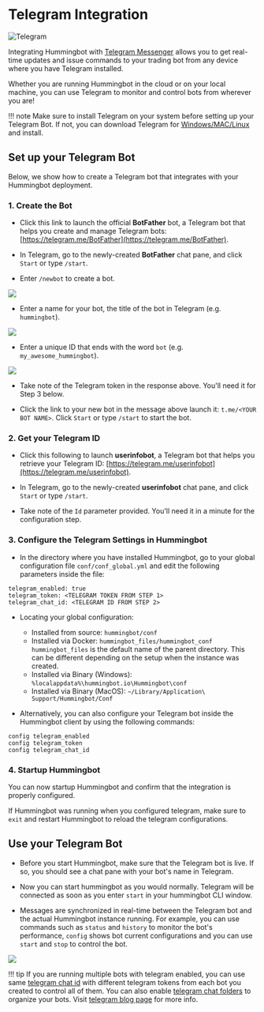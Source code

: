 # Telegram Integration

![Telegram](/assets/img/telegram.png)

Integrating Hummingbot with [Telegram Messenger](https://telegram.org/) allows you to get real-time updates and issue commands to your trading bot from any device where you have Telegram installed.

Whether you are running Hummingbot in the cloud or on your local machine, you can use Telegram to monitor and control bots from wherever you are!

!!! note
    Make sure to install Telegram on your system before setting up your Telegram Bot. If not, you can download Telegram for [Windows/MAC/Linux](https://desktop.telegram.org/) and install.

## Set up your Telegram Bot

Below, we show how to create a Telegram bot that integrates with your Hummingbot deployment.

### 1. Create the Bot

* Click this link to launch the official **BotFather** bot, a Telegram bot that helps you create and manage Telegram bots: [https://telegram.me/BotFather](https://telegram.me/BotFather).

* In Telegram, go to the newly-created **BotFather** chat pane, and click `Start` or type `/start`.

* Enter `/newbot` to create a bot.

![](/assets/img/botfather-1.png)

* Enter a name for your bot, the title of the bot in Telegram (e.g. `hummingbot`).

![](/assets/img/botfather-2.png)

* Enter a unique ID that ends with the word `bot` (e.g. `my_awesome_hummingbot`).

![](/assets/img/botfather-3.png)

* Take note of the Telegram token in the response above. You'll need it for Step 3 below.

* Click the link to your new bot in the message above launch it: `t.me/<YOUR BOT NAME>`. Click `Start` or type `/start` to start the bot.

### 2. Get your Telegram ID

* Click this following to launch **userinfobot**, a Telegram bot that helps you retrieve your Telegram ID: [https://telegram.me/userinfobot](https://telegram.me/userinfobot).

* In Telegram, go to the newly-created **userinfobot** chat pane, and click `Start` or type `/start`.

* Take note of the `Id` parameter provided. You'll need it in a minute for the configuration step.

### 3. Configure the Telegram Settings in Hummingbot

* In the directory where you have installed Hummingbot, go to your global configuration file `conf/conf_global.yml` and edit the following parameters inside the file:

```
telegram_enabled: true
telegram_token: <TELEGRAM TOKEN FROM STEP 1>
telegram_chat_id: <TELEGRAM ID FROM STEP 2>
```

* Locating your global configuration:<br />
    * Installed from source: `hummingbot/conf`<br />
    * Installed via Docker: `hummingbot_files/hummingbot_conf`<br />
        `hummingbot_files` is the default name of the parent directory. This can be different depending on the setup
        when the instance was created.<br />
    * Installed via Binary (Windows): `%localappdata%\hummingbot.io\Hummingbot\conf`<br />
    * Installed via Binary (MacOS): `~/Library/Application\ Support/Hummingbot/Conf`<br />

* Alternatively, you can also configure your Telegram bot inside the Hummingbot client by using the following commands:

```
config telegram_enabled
config telegram_token
config telegram_chat_id
```

### 4. Startup Hummingbot

You can now startup Hummingbot and confirm that the integration is properly configured.

If Hummingbot was running when you configured telegram, make sure to `exit` and restart Hummingbot to reload the telegram configurations.

## Use your Telegram Bot

* Before you start Hummingbot, make sure that the Telegram bot is live. If so, you should see a chat pane with your bot's name in Telegram.

* Now you can start hummingbot as you would normally. Telegram will be connected as soon as you enter `start` in
your hummingbot CLI window.

* Messages are synchronized in real-time between the Telegram bot and the actual Hummingbot instance running. For example, you can use commands such as `status` and `history` to monitor the bot's performance, `config` shows bot current configurations and you can use `start` and `stop` to control the bot.

![](/assets/img/telegram-buttons.png)

!!! tip
    If you are running multiple bots with telegram enabled, you can use same [telegram chat id](https://telegram.me/userinfobot) with different telegram tokens from each bot you created to control all of them.  You can also enable [telegram chat folders](tg://settings/folders) to organize your bots.  Visit [telegram blog page](https://telegram.org/blog/folders) for more info. 
